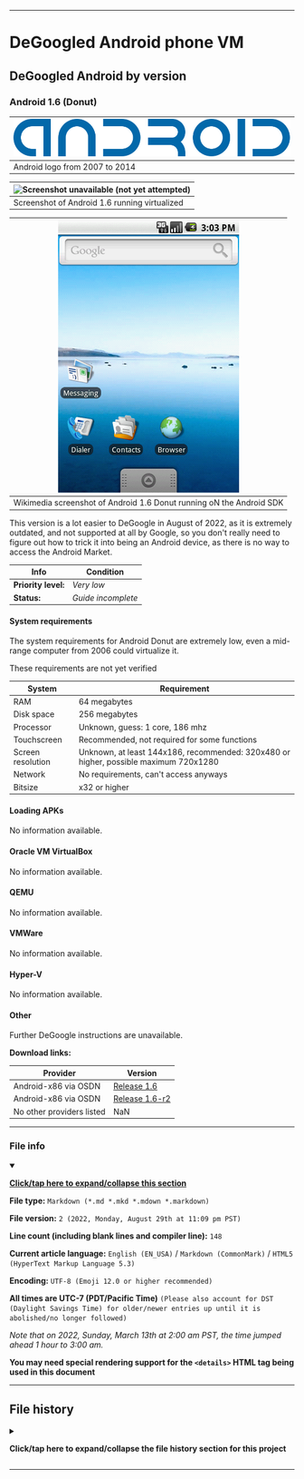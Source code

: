 
***

# DeGoogled Android phone VM

## DeGoogled Android by version

### Android 1.6 (Donut)

| ![Android logo](/Degoogled_Android/ByVersion/1.6_Donut/Graphics/Logo/Android_logo_(2007-2014).svg)
|---|
| Android logo from 2007 to 2014 |

| ![Screenshot unavailable (not yet attempted)](/Degoogled_Android/ByVersion/1.6_Donut/Graphics/NOMEDIA) |
|---|
| Screenshot of Android 1.6 running virtualized |

| ![Android_1.6_on_the_Android_SDK.png](/Degoogled_Android/ByVersion/1.6_Donut/Graphics/Android_1.6_on_the_Android_SDK.png) |
|---|
| Wikimedia screenshot of Android 1.6 Donut running oN the Android SDK |

This version is a lot easier to DeGoogle in August of 2022, as it is extremely outdated, and not supported at all by Google, so you don't really need to figure out how to trick it into being an Android device, as there is no way to access the Android Market.

| Info | Condition |
|---|---|
| **Priority level:** | _Very low_ |
| **Status:** | _Guide incomplete_ |

#### System requirements

The system requirements for Android Donut are extremely low, even a mid-range computer from 2006 could virtualize it.

These requirements are not yet verified

| System | Requirement |
|---|---|
| RAM | 64 megabytes |
| Disk space | 256 megabytes |
| Processor | Unknown, guess: 1 core, 186 mhz |
| Touchscreen | Recommended, not required for some functions |
| Screen resolution | Unknown, at least 144x186, recommended: 320x480 or higher, possible maximum 720x1280 |
| Network | No requirements, can't access anyways |
| Bitsize | x32 or higher |

#### Loading APKs

No information available.

#### Oracle VM VirtualBox

No information available.

#### QEMU

No information available.

#### VMWare

No information available.

#### Hyper-V

No information available.

#### Other

Further DeGoogle instructions are unavailable.

**Download links:**

| Provider | Version |
|---|---|
| Android-x86 via OSDN | [Release 1.6](https://osdn.net/projects/android-x86/releases/65701/) |
| Android-x86 via OSDN | [Release 1.6-r2](https://osdn.net/projects/android-x86/releases/65699) |
| No other providers listed | NaN |

***

### File info

<details open><summary><p lang="en"><b><u>Click/tap here to expand/collapse this section</u></b></p></summary>

**File type:** `Markdown (*.md *.mkd *.mdown *.markdown)`

**File version:** `2 (2022, Monday, August 29th at 11:09 pm PST)`

**Line count (including blank lines and compiler line):** `148`

**Current article language:** `English (EN_USA)` / `Markdown (CommonMark)` / `HTML5 (HyperText Markup Language 5.3)`

**Encoding:** `UTF-8 (Emoji 12.0 or higher recommended)`

**All times are UTC-7 (PDT/Pacific Time)** `(Please also account for DST (Daylight Savings Time) for older/newer entries up until it is abolished/no longer followed)`

_Note that on 2022, Sunday, March 13th at 2:00 am PST, the time jumped ahead 1 hour to 3:00 am._

**You may need special rendering support for the `<details>` HTML tag being used in this document**

</details>

***

## File history

<details><summary><p lang="en"><b>Click/tap here to expand/collapse the file history section for this project</b></p></summary>

<details><summary><p lang="en"><b>Version 1 (2022, Tuesday, August 23rd at 8:02 pm PST)</b></p></summary>

**This version was made by:** [`@seanpm2001`](https://github.com/seanpm2001/)

> Changes:

- [x] Started the file
- [x] Added the `title` section
- [x] Added the `System requirements` section
- [x] Added the `Loading APKs` section
- [x] Added the `Oracle VM VirtualBox` section
- [x] Added the `QEMU` section
- [x] Added the `VMWare` section
- [x] Added the `Hyper-V` section
- [x] Added the `Other` section
- - [x] Added the `Download links` subsection
- [x] Added the `file info` section
- [x] Added the `file history` section
- [ ] No other changes in version 1

</details>

<details><summary><p lang="en"><b>Version 2 (2022, Monday, August 29th at 11:9 pm PST)</b></p></summary>

**This version was made by:** [`@seanpm2001`](https://github.com/seanpm2001/)

> Changes:

- [x] Updated the `title` section
- - [x] Fixed an image link
- - [x] Gave context on the virtualized screernshot not being available yet
- - [x] Added a reference screenshot via Wikimedia of what Android 1.6 looks like
- [x] Updated the `file info` section
- [x] Updated the `file history` section
- [ ] No other changes in version 2

</details>

</details>

***

